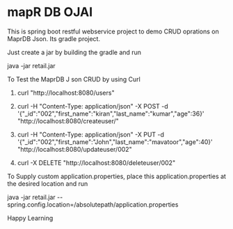mapR DB OJAI
============

This is spring boot restful webservice project to demo CRUD oprations on MaprDB Json. Its gradle project.

Just create a jar by building the gradle and run 

java -jar retail.jar

To Test the MaprDB J son CRUD by using Curl

1. curl "http://localhost:8080/users"

2. curl -H "Content-Type: application/json" -X POST -d '{"_id":"002","first_name":"kiran","last_name":"kumar","age":36}' "http://localhost:8080/createuser/"
  
5. curl -H "Content-Type: application/json" -X PUT -d '{"_id":"002","first_name":"John","last_name":"mavatoor","age":40}' "http://localhost:8080/updateuser/002"

4. curl -X DELETE "http://localhost:8080/deleteuser/002"

To Supply custom application.properties, place this application.properties at the desired location and run

java -jar retail.jar --spring.config.location=/absolutepath/application.properties

Happy Learning

